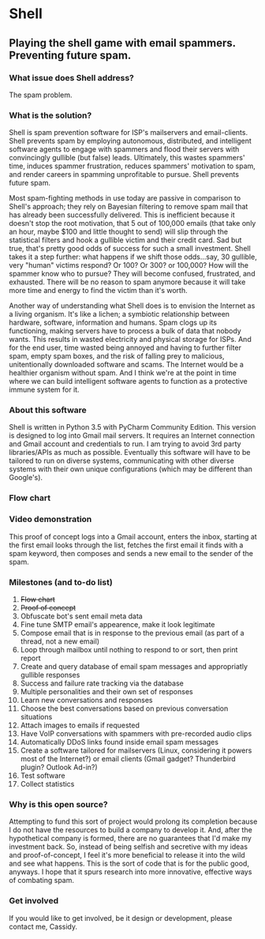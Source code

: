 # Shell
## Playing the shell game with email spammers. Preventing future spam.

### What issue does Shell address?

The spam problem.

### What is the solution?

Shell is spam prevention software for ISP's mailservers and email-clients. Shell prevents spam by employing autonomous, distributed, and intelligent software agents to engage with spammers and flood their servers with convincingly gullible (but false) leads. Ultimately, this wastes spammers' time, induces spammer frustration, reduces spammers' motivation to spam, and render careers in spamming unprofitable to pursue. Shell prevents future spam.

Most spam-fighting methods in use today are passive in comparison to Shell's approach; they rely on Bayesian filtering to remove spam mail that has already been successfully delivered. This is inefficient because it doesn't stop the root motivation, that 5 out of 100,000 emails (that take only an hour, maybe $100 and little thought to send) will slip through the statistical filters and hook a gullible victim and their credit card. Sad but true, that's pretty good odds of success for such a small investment. Shell takes it a step further: what happens if we shift those odds...say, 30 gullible, very "human" victims respond? Or 100? Or 300? or 100,000? How will the spammer know who to pursue? They will become confused, frustrated, and exhausted. There will be no reason to spam anymore because it will take more time and energy to find the victim than it's worth.

Another way of understanding what Shell does is to envision the Internet as a living organism. It's like a lichen; a symbiotic relationship between hardware, software, information and humans. Spam clogs up its functioning, making servers have to process a bulk of data that nobody wants. This results in wasted electricity and physical storage for ISPs. And for the end user, time wasted being annoyed and having to further filter spam, empty spam boxes, and the risk of falling prey to malicious, unitentionally downloaded software and scams. The Internet would be a healthier organism without spam. And I think we're at the point in time where we can build intelligent software agents to function as a protective immune system for it.

### About this software

Shell is written in Python 3.5 with PyCharm Community Edition. This version is designed to log into Gmail mail servers. It requires an Internet connection and Gmail account and credentials to run. I am trying to avoid 3rd party libraries/APIs as much as possible. Eventually this software will have to be tailored to run on diverse systems, communicating with other diverse systems with their own unique configurations (which may be different than Google's).

### Flow chart

### Video demonstration

This proof of concept logs into a Gmail account, enters the inbox, starting at the first email looks through the list, fetches the first email it finds with a spam keyword, then composes and sends a new email to the sender of the spam.

### Milestones (and to-do list)

1. ~~Flow chart~~
2. ~~Proof of concept~~
3. Obfuscate bot's sent email meta data
4. Fine tune SMTP email's appearence, make it look legitimate
5. Compose email that is in response to the previous email (as part of a thread, not a new email)
6. Loop through mailbox until nothing to respond to or sort, then print report
7. Create and query database of email spam messages and appropriatly gullible responses
8. Success and failure rate tracking via the database
9. Multiple personalities and their own set of responses
10. Learn new conversations and responses
11. Choose the best conversations based on previous conversation situations
12. Attach images to emails if requested
13. Have VoIP conversations with spammers with pre-recorded audio clips
14. Automatically DDoS links found inside email spam messages
15. Create a software tailored for mailservers (Linux, considering it powers most of the Internet?) or email clients (Gmail gadget? Thunderbird plugin? Outlook Ad-in?)
16. Test software
17. Collect statistics

### Why is this open source?

Attempting to fund this sort of project would prolong its completion because I do not have the resources to build a company to develop it. And, after the hypothetical company is formed, there are no guarantees that I'd make my investment back. So, instead of being selfish and secretive with my ideas and proof-of-concept, I feel it's more beneficial to release it into the wild and see what happens. This is the sort of code that is for the public good, anyways. I hope that it spurs research into more innovative, effective ways of combating spam.

### Get involved

If you would like to get involved, be it design or development, please contact me, Cassidy.


